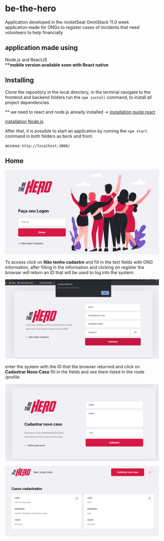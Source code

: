 # be-the-hero
Application developed in the rocketSeat OmniStack 11.0 week<br/>
application made for ONGs to register cases of incidents that need volunteers to help financially

## application made using
Node.js and ReactJS<br />
<b>**mobile version available soon with React native</b>


## Installing  
 
Clone the repository in the local directory, in the terminal navigate to the frontend and backend folders run the <code>npm install</code> command, to install all project dependencies.

** we need to react and node.js already installed -> [installation guide react](https://makandracards.com/reactjs-quick/52419-install-reactjs-windows)<br />

[installation Node.js](https://nodejs.org/en/)


After that, it is possible to start an application by running the <code>npm start</code> command in both folders as beck and front.

access: <code>http://localhost:3000/</code>

## Home

![](https://github.com/tiodospc/be-the-hero/blob/master/initialscreen.PNG)

To access click on <b>Não tenho cadastro</b> and fill in the text fields with ONG information, after filling in the information and clicking on register the browser will return an ID that will be used to log into the system:

![](https://github.com/tiodospc/be-the-hero/blob/master/cadastro.PNG)

enter the system with the ID that the browser returned and click on <b>Cadastrar Novo Caso</b> fill in the fields and see them listed in the route /profile

![](https://github.com/tiodospc/be-the-hero/blob/master/casocadastrado.PNG)

![](https://github.com/tiodospc/be-the-hero/blob/master/listacasos.PNG)



